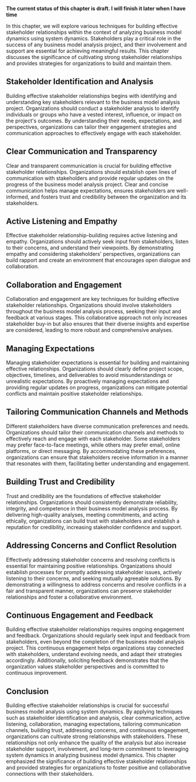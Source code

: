 **The current status of this chapter is draft. I will finish it later when I have time**

In this chapter, we will explore various techniques for building effective stakeholder relationships within the context of analyzing business model dynamics using system dynamics. Stakeholders play a critical role in the success of any business model analysis project, and their involvement and support are essential for achieving meaningful results. This chapter discusses the significance of cultivating strong stakeholder relationships and provides strategies for organizations to build and maintain them.

Stakeholder Identification and Analysis
---------------------------------------

Building effective stakeholder relationships begins with identifying and understanding key stakeholders relevant to the business model analysis project. Organizations should conduct a stakeholder analysis to identify individuals or groups who have a vested interest, influence, or impact on the project's outcomes. By understanding their needs, expectations, and perspectives, organizations can tailor their engagement strategies and communication approaches to effectively engage with each stakeholder.

Clear Communication and Transparency
------------------------------------

Clear and transparent communication is crucial for building effective stakeholder relationships. Organizations should establish open lines of communication with stakeholders and provide regular updates on the progress of the business model analysis project. Clear and concise communication helps manage expectations, ensures stakeholders are well-informed, and fosters trust and credibility between the organization and its stakeholders.

Active Listening and Empathy
----------------------------

Effective stakeholder relationship-building requires active listening and empathy. Organizations should actively seek input from stakeholders, listen to their concerns, and understand their viewpoints. By demonstrating empathy and considering stakeholders' perspectives, organizations can build rapport and create an environment that encourages open dialogue and collaboration.

Collaboration and Engagement
----------------------------

Collaboration and engagement are key techniques for building effective stakeholder relationships. Organizations should involve stakeholders throughout the business model analysis process, seeking their input and feedback at various stages. This collaborative approach not only increases stakeholder buy-in but also ensures that their diverse insights and expertise are considered, leading to more robust and comprehensive analyses.

Managing Expectations
---------------------

Managing stakeholder expectations is essential for building and maintaining effective relationships. Organizations should clearly define project scope, objectives, timelines, and deliverables to avoid misunderstandings or unrealistic expectations. By proactively managing expectations and providing regular updates on progress, organizations can mitigate potential conflicts and maintain positive stakeholder relationships.

Tailoring Communication Channels and Methods
--------------------------------------------

Different stakeholders have diverse communication preferences and needs. Organizations should tailor their communication channels and methods to effectively reach and engage with each stakeholder. Some stakeholders may prefer face-to-face meetings, while others may prefer email, online platforms, or direct messaging. By accommodating these preferences, organizations can ensure that stakeholders receive information in a manner that resonates with them, facilitating better understanding and engagement.

Building Trust and Credibility
------------------------------

Trust and credibility are the foundations of effective stakeholder relationships. Organizations should consistently demonstrate reliability, integrity, and competence in their business model analysis process. By delivering high-quality analyses, meeting commitments, and acting ethically, organizations can build trust with stakeholders and establish a reputation for credibility, increasing stakeholder confidence and support.

Addressing Concerns and Conflict Resolution
-------------------------------------------

Effectively addressing stakeholder concerns and resolving conflicts is essential for maintaining positive relationships. Organizations should establish processes for promptly addressing stakeholder issues, actively listening to their concerns, and seeking mutually agreeable solutions. By demonstrating a willingness to address concerns and resolve conflicts in a fair and transparent manner, organizations can preserve stakeholder relationships and foster a collaborative environment.

Continuous Engagement and Feedback
----------------------------------

Building effective stakeholder relationships requires ongoing engagement and feedback. Organizations should regularly seek input and feedback from stakeholders, even beyond the completion of the business model analysis project. This continuous engagement helps organizations stay connected with stakeholders, understand evolving needs, and adapt their strategies accordingly. Additionally, soliciting feedback demonstrates that the organization values stakeholder perspectives and is committed to continuous improvement.

Conclusion
----------

Building effective stakeholder relationships is crucial for successful business model analysis using system dynamics. By applying techniques such as stakeholder identification and analysis, clear communication, active listening, collaboration, managing expectations, tailoring communication channels, building trust, addressing concerns, and continuous engagement, organizations can cultivate strong relationships with stakeholders. These relationships not only enhance the quality of the analysis but also increase stakeholder support, involvement, and long-term commitment to leveraging system dynamics in analyzing business model dynamics. This chapter emphasized the significance of building effective stakeholder relationships and provided strategies for organizations to foster positive and collaborative connections with their stakeholders.
